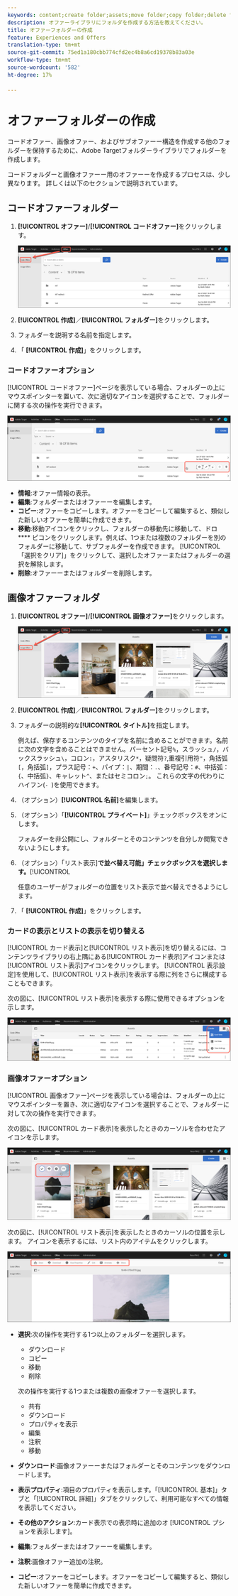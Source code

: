```yaml
---
keywords: content;create folder;assets;move folder;copy folder;delete folder;download folder;folder
description: オファーライブラリにフォルダを作成する方法を教えてください。
title: オファーフォルダーの作成
feature: Experiences and Offers
translation-type: tm+mt
source-git-commit: 75ed1a180cbb774cfd2ec4b8a6cd19378b83a03e
workflow-type: tm+mt
source-wordcount: '582'
ht-degree: 17%

---
```



# オファーフォルダーの作成

コードオファー、画像オファー、およびサブオファーー構造を作成する他のフォルダーを保持するために、Adobe Targetフォルダーライブラリでフォルダーを作成します。

コードフォルダーと画像オファーー用のオファーーを作成するプロセスは、少し異なります。 詳しくは以下のセクションで説明されています。

## コードオファーフォルダー

1. **[!UICONTROL オファー]**/**[!UICONTROL コードオファー]**&#x200B;をクリックします。

   ![「コードオファー」タブ](/help/c-experiences/c-manage-content/assets/code-offers-tab.png)

1. **[!UICONTROL 作成]**／**[!UICONTROL フォルダー]**&#x200B;をクリックします。

1. フォルダーを説明する名前を指定します。

1. 「 **[!UICONTROL 作成]**」をクリックします。

### コードオファーオプション

[!UICONTROL コードオファー]ページを表示している場合、フォルダーの上にマウスポインターを置いて、次に適切なアイコンを選択することで、フォルダーに関する次の操作を実行できます。

![「コードオファー」タブにカーソルを置いたアイコン](/help/c-experiences/c-manage-content/assets/code-offers-hover-icons.png)

* **情報**:オファー情報の表示。
* **編集**:フォルダーまたはオファーーを編集します。
* **コピー**:オファーをコピーします。オファーをコピーして編集すると、類似した新しいオファーを簡単に作成できます。
* **移動**:移動アイコンをクリックし、フォルダーの移動先に移動して、ドロ **** ピコンをクリックします。例えば、1つまたは複数のフォルダーを別のフォルダーに移動して、サブフォルダーを作成できます。 [!UICONTROL 「選択をクリア]」をクリックして、選択したオファーまたはフォルダーの選択を解除します。
* **削除**:オファーーまたはフォルダーを削除します。

## 画像オファーフォルダ

1. **[!UICONTROL オファー]**/**[!UICONTROL 画像オファー]**&#x200B;をクリックします。

   ![「画像オファー」タブ](/help/c-experiences/c-manage-content/assets/image-offers-tab.png)

1. **[!UICONTROL 作成]**／**[!UICONTROL フォルダー]**&#x200B;をクリックします。
1. フォルダーの説明的な&#x200B;**[!UICONTROL タイトル]**&#x200B;を指定します。

   例えば、保存するコンテンツのタイプを名前に含めることができます。名前に次の文字を含めることはできません。パーセント記号`%`，スラッシュ`/`，バックスラッシュ`\`，コロン`:`，アスタリスク`*`，疑問符`?`,重複引用符`"`，角括弧`[`，角括弧`]`，プラス記号：`+`、パイプ：`|`、期間：`.`、番号記号：`#`、中括弧：`{`、中括弧`}`、キャレット`^`、またはセミコロン`;`。 これらの文字の代わりにハイフン(`- `)を使用できます。

1. （オプション）**[!UICONTROL 名前]**&#x200B;を編集します。
1. （オプション）「**[!UICONTROL プライベート]**」チェックボックスをオンにします。

   フォルダーを非公開にし、フォルダーとそのコンテンツを自分しか閲覧できないようにします。

1. （オプション）「リスト表示&#x200B;]**で並べ替え可能」チェックボックスを選択します。**[!UICONTROL 

   任意のユーザーがフォルダーの位置をリスト表示で並べ替えできるようにします。

1. 「 **[!UICONTROL 作成]**」をクリックします。

### カードの表示とリストの表示を切り替える

[!UICONTROL カード表示]と[!UICONTROL リスト表示]を切り替えるには、コンテンツライブラリの右上隅にある[!UICONTROL カード表示]アイコンまたは[!UICONTROL リスト表示]アイコンをクリックします。 [!UICONTROL 表示設定]を使用して、[!UICONTROL リスト表示]を表示する際に列をさらに構成することもできます。

次の図に、[!UICONTROL リスト表示]を表示する際に使用できるオプションを示します。

![リスト表示オプション](/help/c-experiences/c-manage-content/assets/view-settings-options.png)

### 画像オファーオプション

[!UICONTROL 画像オファー]ページを表示している場合は、フォルダーの上にマウスポインターを置き、次に適切なアイコンを選択することで、フォルダーに対して次の操作を実行できます。

次の図に、[!UICONTROL カード表示]を表示したときのカーソルを合わせたアイコンを示します。

![カード表示で「画像オファー」タブにカーソルを合わせたときのアイコン](/help/c-experiences/c-manage-content/assets/image-offers-hover-icons.png)

次の図に、[!UICONTROL リスト表示]を表示したときのカーソルの位置を示します。 アイコンを表示するには、リスト内のアイテムをクリックします。

![リスト表示時に「画像オファー」タブにアイコンを合わせたとき](/help/c-experiences/c-manage-content/assets/list-view-hover.png)

* **選択**:次の操作を実行する1つ以上のフォルダーを選択します。

   * ダウンロード
   * コピー
   * 移動
   * 削除

   次の操作を実行する1つまたは複数の画像オファーを選択します。

   * 共有
   * ダウンロード
   * プロパティを表示
   * 編集
   * 注釈
   * 移動


* **ダウンロード**:画像オファーーまたはフォルダーとそのコンテンツをダウンロードします。
* **表示プロパティ**:項目のプロパティを表示します。「[!UICONTROL 基本]」タブと「[!UICONTROL 詳細]」タブをクリックして、利用可能なすべての情報を表示してください。
* **その他のアクション**:カード表示での表示時に追加のオ [!UICONTROL プションを表示します]。
* **編集**:フォルダーまたはオファーーを編集します。
* **注釈**:画像オファー追加の注釈。
* **コピー**:オファーをコピーします。オファーをコピーして編集すると、類似した新しいオファーを簡単に作成できます。
